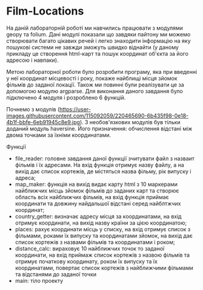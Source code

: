 # Film-Locations
На даній лабораторній роботі ми навчились працювати з модулями geopy та folium. Дані модулі показали що завдяки пайтону ми можемо створювати багато цікавих речей і легко знаходити інформацію на яку пошукові системи не завжди зможуть швидко віднайти (у даному прикладу це створення html-карт та пошук координат об'єкта за його адресою і навпаки).

Метою лабораторної роботи було розробити програму, яка при введенні у неї координат місцевості і року, покаже найблищі місця зйомок фільмів до заданої локації. Також ми повинні були реалізувати це за допомогою модулю argparse. Для виконання даного завдання було підключено 4 модуля і розроблено 6 функцій.

Почнемо з модулів (https://user-images.githubusercontent.com/115092059/220465690-6b435f98-0e18-4b1f-bbfe-6eb91945c8e9.jpg).
З необов'язкових модулів був тільки доданий модуль haversine. Його призначення: обчислення відстані між двома точками за їхніми координатами.

Функції
- file_reader: головне завдання даної функції зчитувати файл з назваит фільмів і їх адресами. На вхід функція отримує назву файлу, а на вихід дає список кортежів, де містяться назва фільму, рік випуску і адреса;
- map_maker: функція на вихід видає карту html з 10 маркерами найближчих місць зйомок фільмів до заданих карт та створює область всіх найближчих фільмів, на вхід функція приймає координати та довжину найдальшої відстані серед найблтжчих координат;
- country_getter: визначає адресу місця за координатами, на вхід отримує координати, на вихід назву країни за цією координатою; 
- places: рахує координати місць у списку, на вхід отримує список з фільмами, роками їх випуску та координатами зйомок, на вихід дає список кортежів з назвами фільмів та координатами і роком;
- distance_calc: вираховує 10 найближчих точок то заданої координати, на вхід приймаж список кортежів з назвою фільмів та отримує початкову координату, роком їх випуску та їх координатами, повертає список кортежів з найближчими фільмами та відстанями до заданої точки
- main: тіло проекту
